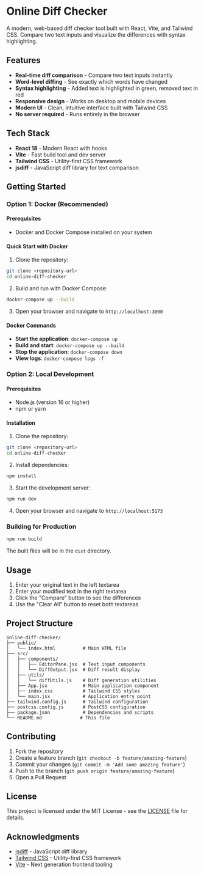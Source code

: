 # Online Diff Checker

A modern, web-based diff checker tool built with React, Vite, and Tailwind CSS. Compare two text inputs and visualize the differences with syntax highlighting.

## Features

- **Real-time diff comparison** - Compare two text inputs instantly
- **Word-level diffing** - See exactly which words have changed
- **Syntax highlighting** - Added text is highlighted in green, removed text in red
- **Responsive design** - Works on desktop and mobile devices
- **Modern UI** - Clean, intuitive interface built with Tailwind CSS
- **No server required** - Runs entirely in the browser

## Tech Stack

- **React 18** - Modern React with hooks
- **Vite** - Fast build tool and dev server
- **Tailwind CSS** - Utility-first CSS framework
- **jsdiff** - JavaScript diff library for text comparison

## Getting Started

### Option 1: Docker (Recommended)

#### Prerequisites
- Docker and Docker Compose installed on your system

#### Quick Start with Docker

1. Clone the repository:
```bash
git clone <repository-url>
cd online-diff-checker
```

2. Build and run with Docker Compose:
```bash
docker-compose up --build
```

3. Open your browser and navigate to `http://localhost:3000`

#### Docker Commands

- **Start the application**: `docker-compose up`
- **Build and start**: `docker-compose up --build`
- **Stop the application**: `docker-compose down`
- **View logs**: `docker-compose logs -f`

### Option 2: Local Development

#### Prerequisites
- Node.js (version 16 or higher)
- npm or yarn

#### Installation

1. Clone the repository:
```bash
git clone <repository-url>
cd online-diff-checker
```

2. Install dependencies:
```bash
npm install
```

3. Start the development server:
```bash
npm run dev
```

4. Open your browser and navigate to `http://localhost:5173`

### Building for Production

```bash
npm run build
```

The built files will be in the `dist` directory.

## Usage

1. Enter your original text in the left textarea
2. Enter your modified text in the right textarea
3. Click the "Compare" button to see the differences
4. Use the "Clear All" button to reset both textareas

## Project Structure

```
online-diff-checker/
├── public/
│   └── index.html          # Main HTML file
├── src/
│   ├── components/
│   │   ├── EditorPane.jsx  # Text input components
│   │   └── DiffOutput.jsx  # Diff result display
│   ├── utils/
│   │   └── diffUtils.js    # Diff generation utilities
│   ├── App.jsx             # Main application component
│   ├── index.css           # Tailwind CSS styles
│   └── main.jsx            # Application entry point
├── tailwind.config.js      # Tailwind configuration
├── postcss.config.js       # PostCSS configuration
├── package.json            # Dependencies and scripts
└── README.md              # This file
```

## Contributing

1. Fork the repository
2. Create a feature branch (`git checkout -b feature/amazing-feature`)
3. Commit your changes (`git commit -m 'Add some amazing feature'`)
4. Push to the branch (`git push origin feature/amazing-feature`)
5. Open a Pull Request

## License

This project is licensed under the MIT License - see the [LICENSE](LICENSE) file for details.

## Acknowledgments

- [jsdiff](https://github.com/kpdecker/jsdiff) - JavaScript diff library
- [Tailwind CSS](https://tailwindcss.com/) - Utility-first CSS framework
- [Vite](https://vitejs.dev/) - Next generation frontend tooling 